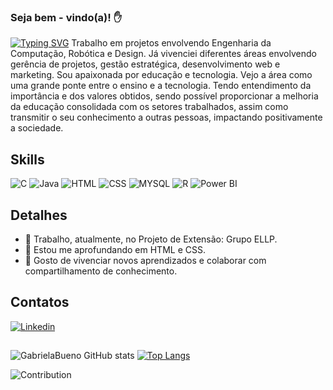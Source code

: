 ### Seja bem - vindo(a)! ✋

[![Typing SVG](https://readme-typing-svg.herokuapp.com/?color=00FF7F&size=35&center=true&vCenter=true&width=1000&lines=Olá,Me+chamo+Gabriela+Bueno!;Developer+in+training.;Sou+de+Cornélio+Procópio,+PR.;+E+estudante+de+Engenharia+da+Computação)](https://git.io/typing-svg)
Trabalho em projetos envolvendo Engenharia da Computação, Robótica e Design. Já vivenciei diferentes áreas envolvendo gerência de projetos, gestão estratégica, desenvolvimento web e marketing. Sou apaixonada por educação e tecnologia. Vejo a área  como uma grande ponte entre o ensino e a tecnologia. Tendo entendimento da importância e dos valores obtidos, sendo possível proporcionar a melhoria da educação consolidada com os setores trabalhados, assim como transmitir o seu conhecimento a outras pessoas, impactando positivamente a sociedade.

## Skills
![C](https://img.shields.io/badge/C-00599C?style=for-the-badge&logo=c&logoColor=white)
![Java](https://img.shields.io/badge/Java-ED8B00?style=for-the-badge&logo=java&logoColor=white)
![HTML](https://img.shields.io/badge/HTML-239120?style=for-the-badge&logo=html5&logoColor=white)
![CSS](https://img.shields.io/badge/CSS-239120?&style=for-the-badge&logo=css3&logoColor=white)
![MYSQL](https://img.shields.io/badge/MySQL-00000F?style=for-the-badge&logo=mysql&logoColor=white)
![R](https://img.shields.io/badge/R-276DC3?style=for-the-badge&logo=r&logoColor=white)
![Power BI](https://img.shields.io/badge/PowerBI-F2C811?style=for-the-badge&logo=Power%20BI&logoColor=white)

## Detalhes
- 🔭 Trabalho, atualmente, no Projeto de Extensão: Grupo ELLP.
- 🌱 Estou me aprofundando em HTML e CSS.
- 🤗 Gosto de vivenciar novos aprendizados e colaborar com compartilhamento de conhecimento.

## Contatos
[![Linkedin](https://img.shields.io/badge/LinkedIn-0077B5?style=for-the-badge&logo=linkedin&logoColor=white)](https://www.linkedin.com/in/gabrielabueno-/)

## 
![GabrielaBueno GitHub stats](https://github-readme-stats.vercel.app/api?username=GabrielaBueno&show_icons=true&theme=chartreuse-dark) 
[![Top Langs](https://github-readme-stats.vercel.app/api/top-langs/?username=GabrielaBueno&layout=compact&theme=chartreuse-dark)](https://github.com/anuraghazra/github-readme-stats)

![Contribution](https://activity-graph.herokuapp.com/graph?username=GabrielaBueno&theme=gotham&hide_border=true&area=true)
    
